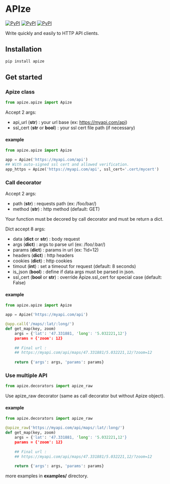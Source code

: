 # APIze

[![PyPI](https://img.shields.io/pypi/v/apize.svg)](https://pypi.python.org/pypi/apize/)
[![PyPI](https://img.shields.io/pypi/status/apize.svg)](https://pypi.python.org/pypi/apize/)
[![PyPI](https://img.shields.io/pypi/pyversions/apize.svg)](https://pypi.python.org/pypi/apize/)

Write quickly and easily to HTTP API clients.

## Installation

```bash
pip install apize
```

## Get started

### Apize class

```python
from apize.apize import Apize
```

Accept 2 args:
* api_url (__str__) : your url base (ex: https://myapi.com/api)
* ssl_cert (__str__ or __bool__) : your ssl cert file path (if necessary)

#### example
```python
from apize.apize import Apize

app = Apize('https://myapi.com/api')
## With auto-signed ssl cert and allowed verification.
app_https = Apize('https://myapi.com/api', ssl_cert='.cert/mycert')
```

### Call decorator

Accept 2 args:
* path (__str__) : requests path (ex: /foo/bar/)
* method (__str__) : http method (default: GET)

Your function must be decored by call decorator and must be return a dict.

Dict accept 8 args:
* data (__dict__ or __str__) : body request
* args (__dict__) : args to parse url (ex: /foo/:bar/)
* params (__dict__) : params in url (ex: ?id=12)
* headers (__dict__) : http headers 
* cookies (__dict__) : http cookies
* timout (__int__) : set a timeout for request (default: 8 seconds)
* is_json (__bool__) : define if data args must be parsed in json.
* ssl_cert (__bool__ or __str__) : override Apize.ssl_cert for special case (default: False)


#### example
```python
from apize.apize import Apize

app = Apize('https://myapi.com/api')

@app.call('/maps/:lat/:long/')
def get_map(key, zoom)
	args = {'lat': '47.331881, 'long': '5.032221,12'}
	params = {'zoom': 12}
	
	## Final url : 
	## https://myapi.com/api/maps/47.331881/5.032221,12/?zoom=12
	
	return {'args': args, 'params': params}
```

### Use multiple API

```python
from apize.decorators import apize_raw
```

Use apize_raw decorator (same as call decorator but without Apize object).

#### example
```python
from apize.decorators import apize_raw

@apize_raw('https://myapi.com/api/maps/:lat/:long/')
def get_map(key, zoom)
	args = {'lat': '47.331881, 'long': '5.032221,12'}
	params = {'zoom': 12}
	
	## Final url : 
	## https://myapi.com/api/maps/47.331881/5.032221,12/?zoom=12
	
	return {'args': args, 'params': params}
```

more examples in __examples/__ directory.
